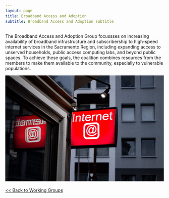 ```yaml
---
layout: page
title: Broadband Access and Adoption
subtitle: Broadband Access and Adoption subtitle
---
```

The Broadband Access and Adoption Group focussses on increasing availability of broadband infrastructure and subscribership to high-speed internet services in the Sacramento Region, including expanding access to unserved households, public access computing labs, and beyond public spaces. To achieve these goals, the coalition combines resources from the members to make them available to the community, especially to vulnerable populations.

![](/assets/uploads/leon-seibert-2m71l9fa6mg-unsplash.jpg)

[<< Back to Working Groups](/working-groups)